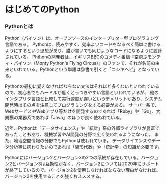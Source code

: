 はじめてのPython
===

### Pythonとは
Python（パイソン）は、オープンソースのインタープリター型プログラミング言語である。
Pythonは、読みやすく、効率よいコードをなるべく簡単に書けるようにするという思想があり、誰が書いても同じようなコードになるように設計されている。
Phthonの開発者は、イギリスBBCのコメディ番組『空飛ぶモンティ・パイソン（Monty Python's Flying Circus）』のファンで、それが名前の由来といわている。Pythonという単語は辞書で引くと「ニシキヘビ」となっている。

Pythonの最初に覚えなければならない文法はそれほど多くないといわれているので、初心者でもハードルが低くとっつきやすい言語といわれているが、
他のインタプリタ言語と比較して実行速度が遅いというデメリットがあり、システム開発時はその点を注意してプログラミングをする必要がある。
サーバー系で、WebサービスやWebアプリ等だけを開発するのであれば「Ruby」や「Go」、大規模の業務系であれば「Java」のほうが良く使われている。

近年、Pythonは「データサイエンス」や「統計」系の外部ライブラリが豊富であったこともあり、機械学習やAI開発の分野で広く使われるようになった。
また、地理空間情報の分野でもPythonは使われている。
データサイエンスやデータ分析等に携わりたいのであれば「線形代数」や「統計学」の知識が必要です。

Pythonにはバージョン2とバージョン3の2つの系統が存在している。バージョン2とバージョン3は互換性がなく、バージョン2については2020年にサポートが終了しているので、バージョン2を使用しなければならない理由がなければ、バージョン3を使用することを強くおススメする。
